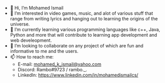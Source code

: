 - 👋 Hi, I’m Mohamed Ismail
- 👀 I’m interested in video games, music, and alot of various stuff that range from writing lyrics and hanging out to learning the origins of the universe.
- 🌱 I’m currently learning various programming languages like c++, Java, Python and more that will contribute to learning app development and web develeopment.
- 💞️ I’m looking to collaborate on any project of which are fun and informative to me and the users.
- 📫 How to reach me:
  - E-mail: mohamed_k_ismail@yahoo.com
  - Discord: Rambo#9723 / rambo._.
  - LinkedIn: https://www.linkedin.com/in/mohamedismailcs/

<!---
RamboProg/RamboProg is a ✨ special ✨ repository because its `README.md` (this file) appears on your GitHub profile.
You can click the Preview link to take a look at your changes.
--->
